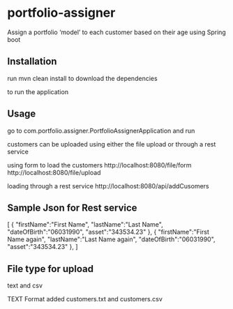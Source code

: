 # portfolio-assigner
Assign a portfolio ‘model’ to each customer based on their age using Spring boot


## Installation

run mvn clean install to download the dependencies

to run the application


## Usage

go to com.portfolio.assigner.PortfolioAssignerApplication and run 

customers can be uploaded using either the file upload or through a rest service

using form to load the customers
http://localhost:8080/file/form
http://localhost:8080/file/upload

loading through a rest service
http://localhost:8080/api/addCusomers

## Sample Json for Rest service
[
	{
		"firstName":"First Name",
		"lastName":"Last Name",
		"dateOfBirth":"06031990",
		"asset":"343534.23"
	},
  	{
		"firstName":"First Name again",
		"lastName":"Last Name again",
		"dateOfBirth":"06031990",
		"asset":"343534.23"
	},
]

## File type for upload
text and csv

TEXT Format
added customers.txt and customers.csv
